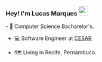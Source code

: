 <h3 align="left"> Hey! I'm Lucas Marques <img src="https://github.com/TheDudeThatCode/TheDudeThatCode/blob/master/Assets/Hi.gif" width="25px"> </h3>

<div style="border:1px black">
- 📝 Computer Science Bacharelor's.
 
- 💻 Software Engineer at [CESAR](https://www.cesar.org.br/)

- 🗺️ Living in Recife, Pernambuco.
</div>

<br>
